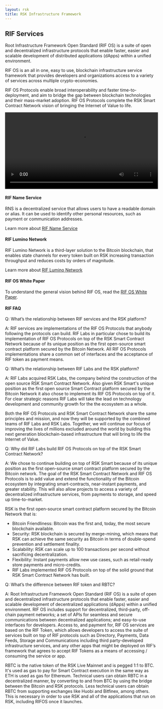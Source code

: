 ```yaml
---
layout: rsk
title: RSK Infrastructure Framework
---
```


## RIF Services

Root Infrastructure Framework Open Standard (RIF OS) is a suite of open and decentralized infrastructure protocols that enable faster, easier and scalable development of distributed applications (dApps) within a unified environment.

RIF OS is an all in one, easy to use, blockchain infrastructure service framework that provides developers and organizations access to a variety of services across multiple crypto-economies.

RIF OS Protocols enable broad interoperability and faster time-to-deployment, and aim to bridge the gap between blockchain technologies and their mass-market adoption. RIF OS Protocols complete the RSK Smart Contract Network vision of bringing the Internet of Value to life.

<div class="video-container">
  <video style="width: 100%" controls src="https://cdn.rifos.org/home_video.mp4"></video>
</div>


#### RIF Name Service

RNS is a decentralized service that allows users to have a readable domain or alias. It can be used to identify other personal resources, such as payment or communication addresses.

Learn more about [RIF Name Service](./rns)

#### RIF Lumino Network 

RIF Lumino Network is a third-layer solution to the Bitcoin blockchain, that enables state channels for every token built on RSK increasing transaction throughput and reduces costs by orders of magnitude.

Learn more about [RIF Lumino Network](./payments/lumino)

#### RIF OS White Paper

To understand the general vision behind RIF OS, read the [RIF OS White Paper](https://docs.rifos.org/rif-whitepaper-en.pdf).

#### RIF FAQ

Q: What’s the relationship between RIF services and the RSK platform?

A: RIF services are implementations of the RIF OS Protocols that anybody following the protocols can build. RIF Labs in particular chose to build its implementation of RIF OS Protocols on top of the RSK Smart Contract Network because of its unique position as the first open-source smart contract platform secured by the Bitcoin Network. All RIF OS Protocols implementations share a common set of interfaces and the acceptance of RIF token as payment means.

Q: What’s the relationship between RIF Labs and the RSK platform?

A: RIF Labs acquired RSK Labs, the company behind the construction of the open source RSK Smart Contract Network. Also given RSK Smart's unique position as the first open source Smart Contract platform secured by the Bitcoin Network it also chose to implement its RIF OS Protocols on top of it. For clear strategic reasons RIF Labs will take the lead on technology development and community growth for the the ecosystem as a whole.

Both the RIF OS Protocols and RSK Smart Contract Network share the same principles and mission, and now they will be supported by the combined teams of RIF Labs and RSK Labs. Together, we will continue our focus of improving the lives of millions excluded around the world by building this next generation blockchain-based infrastructure that will bring to life the Internet of Value.

Q: Why did RIF Labs build RIF OS Protocols on top of the RSK Smart Contract Network?

A: We chose to continue building on top of RSK Smart because of its unique position as the first open-source smart contract platform secured by the Bitcoin network. The goal of the RSK Smart Contract Network and RIF OS Protocols is to add value and extend the functionality of the Bitcoin ecosystem by integrating smart-contracts, near-instant payments, and greater stability. This will also allow projects to access a variety of decentralized infrastructure services, from payments to storage, and speed up time-to-market.

RSK is the first open-source smart contract platform secured by the Bitcoin Network that is:

* Bitcoin Friendliness: Bitcoin was the first and, today, the most secure blockchain available.
* Security: RSK blockchain is secured by merge-mining, which means that RSK can achieve the same security as Bitcoin in terms of double-spend prevention and settlement finality.
* Scalability: RSK can scale up to 100 transactions per second without sacrificing decentralization.
* Flexibility: Instant payments allow new use cases, such as retail-ready store payments and micro-credits.
* RIF Labs implemented RIF OS Protocols on top of the solid ground that RSK Smart Contract Network has built.

Q: What’s the difference between RIF token and RBTC?

A: Root Infrastructure Framework Open Standard (RIF OS) is a suite of open and decentralized infrastructure protocols that enable faster, easier and scalable development of decentralized applications (dApps) within a unified environment. RIF OS includes support for decentralized, third-party, off-chain payment networks; a set of APIs for seamless and secure communications between decentralized applications; and easy-to-use interfaces for developers. Access to, and payment for, RIF OS services are based on the RIF Token, which allows developers to access the suite of services built on top of RIF protocols such as Directory, Payments, Data Feeds, Storage and Communications including third party-developed infrastructure services, and any other apps that might be deployed on RIF’s framework that agrees to accept RIF Tokens as a means of accessing / consuming the service or app.

RBTC is the native token of the RSK Live Mainnet and is pegged 1:1 to BTC. It's used as gas to pay for Smart Contract execution in the same way as ETH is used as gas for Ethereum. Technical users can obtain RBTC in a decentralized manner, by converting to and from BTC by using the bridge between the Bitcoin and RSK protocols. Less technical users can obtain RBTC from supporting exchanges like Huobi and Bitfinex, among others. This is necessary in order to use RSK and all of the applications that run on RSK, including RIFOS once it launches.
